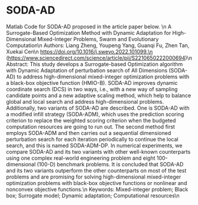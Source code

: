 # SODA-AD
Matlab Code for SODA-AD proposed in the article paper below. \n
A Surrogate-Based Optimization Method with Dynamic Adaptation for High-Dimensional Mixed-Integer Problems, Swarm and Evolutionary Computation\n
Authors: Liang Zheng, Youpeng Yang, Guanqi Fu, Zhen Tan, Xuekai Cen\n
https://doi.org/10.1016/j.swevo.2022.101099.\n
(https://www.sciencedirect.com/science/article/pii/S2210650222000694)\n
Abstract: This study develops a Surrogate-based Optimization algorithm with Dynamic Adaptation of perturbation search of All Dimensions (SODA-AD) to address high-dimensional mixed-integer optimization problems with a black-box objective function (HMIO-B). SODA-AD improves dynamic coordinate search (DCS) in two ways, i.e., with a new way of sampling candidate points and a new adaptive scaling method, which help to balance global and local search and address high-dimensional problems. Additionally, two variants of SODA-AD are described. One is SODA-AD with a modified infill strategy (SODA-ADM), which uses the prediction scoring criterion to replace the weighted scoring criterion when the budgeted computation resources are going to run out. The second method first employs SODA-ADM and then carries out a sequential dimensioned perturbation search for each iteration periodically to continue the local search, and this is named SODA-ADM-DP. In numerical experiments, we compare SODA-AD and its two variants with other well-known counterparts using one complex real-world engineering problem and eight 100-dimensional (100-D) benchmark problems. It is concluded that SODA-AD and its two variants outperform the other counterparts on most of the test problems and are promising for solving high-dimensional mixed-integer optimization problems with black-box objective functions or nonlinear and nonconvex objective functions.\n
Keywords: Mixed-integer problem; Black box; Surrogate model; Dynamic adaptation; Computational resources\n
